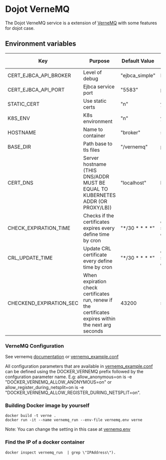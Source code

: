 # **Dojot VerneMQ**

The Dojot VerneMQ service is a extension of [VerneMQ](https://github.com/vernemq/vernemq) with some features for dojot case.  


## **Environment variables**

Key                      | Purpose                                                       | Default Value  | Accepted values
-----------------------  | --------------------------------------------------------------| -------------- |-------------------------
CERT_EJBCA_API_BROKER    | Level of debug                                                | "ejbca_simple" | IP or DNSs
CERT_EJBCA_API_PORT      | Ejbca service port                                            | "5583"         | port values
STATIC_CERT              | Use static certs                                              | "n"            | y or n 
K8S_ENV                  | K8s environment                                               | "n"            | y or n 
HOSTNAME                 | Name to container                                             | "broker"       | string
BASE_DIR                 | Path base to tls files                                        | "/vernemq"     | path
CERT_DNS                 | Server hostname (THIS DNS/ADDR MUST BE EQUAL TO KUBERNETES ADDR (OR PROXY/LB)) | "localhost"    | hostname
CHECK_EXPIRATION_TIME    | Checks if the certificates expires every define time by cron  | "*/30 * * * *" | cron schedule expressions
CRL_UPDATE_TIME          | Update CRL certificate every define time by cron               | "*/30 * * * *" | cron schedule expressions
CHECKEND_EXPIRATION_SEC  | When expiration check certificates run, renew if the certificates expires within the next arg seconds| 43200          | seconds


### **VerneMQ Configuration**

See vernemq [documentation](https://docs.vernemq.com/) or [vernemq_example.conf](vernemq_example.conf)

All configuration parameters that are available in [vernemq_example.conf](vernemq_example.conf) can be defined using the DOCKER_VERNEMQ prefix followed by the confguration parameter name. E.g: allow_anonymous=on is -e "DOCKER_VERNEMQ_ALLOW_ANONYMOUS=on" or allow_register_during_netsplit=on is -e "DOCKER_VERNEMQ_ALLOW_REGISTER_DURING_NETSPLIT=on". 

### **Building Docker image by yourself**

```shell
docker build -t verne .
docker run -it --name vernemq_run --env-file vernemq.env verne
```

Note: You can change the setting in this case at [vernemq.env](./vernemq.env)

### Find the IP of a docker container

```shell
docker inspect vernemq_run  | grep \"IPAddress\").
```
